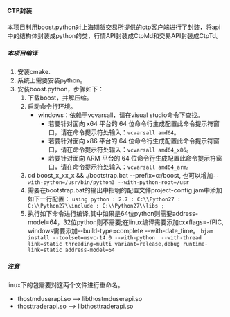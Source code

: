 #### CTP封装
本项目利用boost.python对上海期货交易所提供的ctp客户端进行了封装，将api中的结构体封装成python的类，行情API封装成CtpMd和交易API封装成CtpTd。

##### 本项目编译
1. 安装cmake.
1. 系统上需要安装python。
2. 安装boost.python，步骤如下：
    1. 下载boost，并解压缩。
    2. 启动命令行环境。
        - windows：依赖于vcvarsall，请在visual studio命令下查找。
            - 若要针对面向 x64 平台的 64 位命令行生成配置此命令提示符窗口，请在命令提示符处输入：`vcvarsall amd64`。
            - 若要针对面向 x86 平台的 64 位命令行生成配置此命令提示符窗口，请在命令提示符处输入：`vcvarsall amd64_x86`。
            - 若要针对面向 ARM 平台的 64 位命令行生成配置此命令提示符窗口，请在命令提示符处输入：`vcvarsall amd64_arm`。
    2. cd boost_x_xx_x && ./bootstrap.bat --prefix=c:/boost, 也可以增加`--with-python=/usr/bin/python3 --with-python-root=/usr`
    3. 需要在bootstrap.bat的输出中指明的配置文件project-config.jam中添加如下一行配置：
        `using python : 2.7 : C:\\Python27 : C:\\Python27\\include : C:\\Python27\\libs ;`
    3. 执行如下命令进行编译,其中如果是64位python则需要address-model=64，32位python则不需要;在linux编译需要添加cxxflags=-fPIC, windows需要添加--build-type=complete --with-date_time。
        `bjam install --toolset=msvc-14.0 --with-python  --with-thread link=static threading=multi variant=release,debug runtime-link=static address-model=64`


##### 注意
linux下的包需要对这两个文件进行重命名。
- thostmduserapi.so --> libthostmduserapi.so
- thosttraderapi.so --> libthosttraderapi.so
